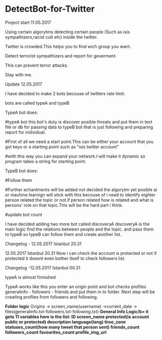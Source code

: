 # DetectBot-for-Twitter
Project start 11.05.2017

Using certain algorytms detecting certain people (Such as isis sympathizers,racist cult etc) inside the twitter.

Twitter is crowded.This helps you to find wich group you want.

Detect terrorist sympathizers and report for goverment.

This can prevent terror attacks.

Stay with me.


Update 12.05.2017

I have decided to make 2 bots becouse of twitters rate limit.

bots are called typeA and typeB

TypeA bot does:

#typeA bot this bot's duty is discover posible threats and put them in text file or db for passing data to typeB bot that is just following and preparing report for individual.

#First of all we need a start point.This can be either your account that you got keys or a starting point such as "isis twitter account"

#with this way you can expand your network.I will make it dynamic so program takes a string for starting point.

TypeB bot does:


#Follow them 

#Further echantments will be added not decided the algorytm yet posible ai or machine learnign will stick with this becouse of i need to identify eighter person related the topic or not.if person related how is related and what is persons' role on that topic.This will be the hard part i think.


#update bot count 

I have decided adding two more bot called discoveryA
discoveryA is the main logic find the relations between people and the topic.
and pass them to typeB so typeB can follow them and create another list.

Changelog - 12.05.2017 Istanbul 20.31

12.05.2017 Istanbul 20.31
Now i can check the account is protected or not if protected it doesnt even bother itself to check followers list.


Changelog -12.05.2017 Istanbul 00.31

typeA is almost finnished

TypeA works like this you enter an origin point and bot checks profiles generalinfo - followers - friends and put them in to folder.
Next step will be crawling profiles from followers and following.


<b>Folder logic</b>
Origins -> screen_name(username) ->current_date -> files(generalinfo.txt-followers.txt-following.txt)
<b>General Info Logic/b>
it gets 11 variables here is the list:
ID
screen_name
protected(is account public or protected)
description
language(lang)
time_zone
statuses_count(how many tweet that person sent)
friends_count
followers_count
favourites_count
profile_img_url

